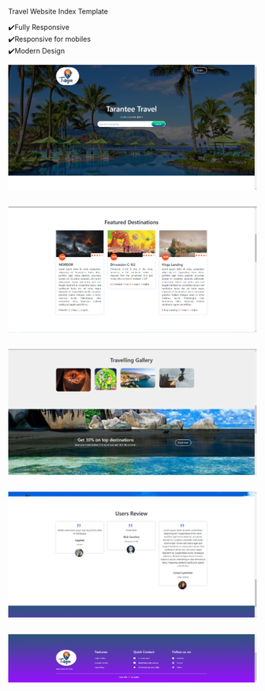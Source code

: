 Travel Website Index Template

✔️Fully Responsive<br/>
✔️Responsive for mobiles<br/>
✔️Modern Design<br/>
 
![](images/1.png)<br/><br/>

![](images/2.png)<br/><br/>

![](images/3.png)<br/><br/>

![](images/4.png)<br/><br/>

![](images/5.png)<br/><br/>
